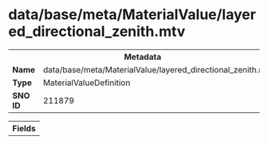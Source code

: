 <h1>data/base/meta/MaterialValue/layered_directional_zenith.mtv</h1><table><tr><th colspan="100%">Metadata</th></tr><tr><td><b>Name</b></td><td>data/base/meta/MaterialValue/layered_directional_zenith.mtv</td></tr><tr><td><b>Type</b></td><td>MaterialValueDefinition</td></tr><tr><td><b>SNO ID</b></td><td>211879</td></tr></table>

<table><tr><th colspan="100%">Fields</th></tr></table>

